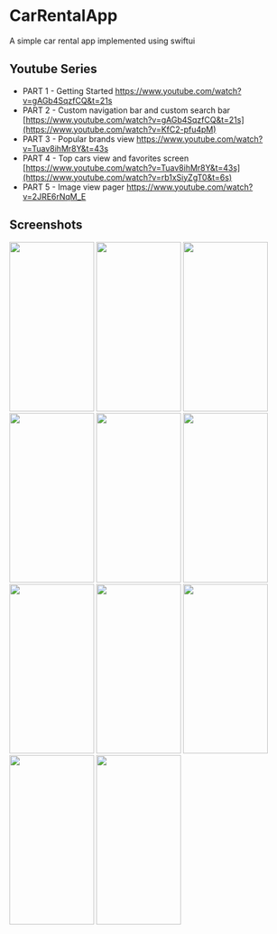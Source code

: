 # CarRentalApp
A simple car rental app implemented using swiftui
## Youtube Series
* PART 1 - Getting Started https://www.youtube.com/watch?v=gAGb4SqzfCQ&t=21s
* PART 2 - Custom navigation bar and custom search bar [https://www.youtube.com/watch?v=gAGb4SqzfCQ&t=21s](https://www.youtube.com/watch?v=KfC2-pfu4pM)
* PART 3 - Popular brands view https://www.youtube.com/watch?v=Tuav8ihMr8Y&t=43s
* PART 4 - Top cars view and favorites screen [https://www.youtube.com/watch?v=Tuav8ihMr8Y&t=43s](https://www.youtube.com/watch?v=rb1xSiyZgT0&t=6s)
* PART 5 - Image view pager https://www.youtube.com/watch?v=2JRE6rNqM_E
## Screenshots
<Img width=150 height=300 src="https://github.com/omarthamri/CarRentalApp/assets/39087448/95ea3eec-64e6-4404-b61b-c80078b0d96e"> <Img width=150 height=300 src="https://github.com/omarthamri/CarRentalApp/assets/39087448/16353536-4848-4e0f-a328-e121622c6a2a"> <Img width=150 height=300 src="https://github.com/omarthamri/CarRentalApp/assets/39087448/909026ee-9a4e-4717-aca4-5e2192e13031"> <Img width=150 height=300 src="https://github.com/omarthamri/CarRentalApp/assets/39087448/b6e5fddb-d720-4e22-9e32-b6aead1d4ba6"> <Img width=150 height=300 src="https://github.com/omarthamri/CarRentalApp/assets/39087448/14f54a4d-bce9-47da-9886-000b312e0b78"> <Img width=150 height=300 src="https://github.com/omarthamri/CarRentalApp/assets/39087448/6c65dc8a-a25a-4ae7-b4d9-ceb2860fc592"> <Img width=150 height=300 src="https://github.com/omarthamri/CarRentalApp/assets/39087448/d0f70f4b-0c42-47e1-b82d-43c2bf8ee63c"> <Img width=150 height=300 src="https://github.com/omarthamri/CarRentalApp/assets/39087448/aff386a5-0962-4376-b710-53f7948726d1"> <Img width=150 height=300 src="https://github.com/omarthamri/CarRentalApp/assets/39087448/281dc1b6-6813-4494-9949-08ed6812b5a6"> <Img width=150 height=300 src="https://github.com/omarthamri/CarRentalApp/assets/39087448/f7a9de41-07f4-476b-83f7-f44469241f3c"> <Img width=150 height=300 src="https://github.com/omarthamri/CarRentalApp/assets/39087448/e51c1664-7abb-4c85-9f38-ac385ed694ff"> 
